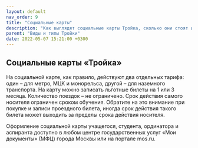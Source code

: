```yaml
---
layout: default
nav_order: 9
title: "Социальные карты"
description: "Как выглядят социальные карты Тройка, сколько они стоят и где их приобрести"
parent: "Виды и типы Тройки"
date: 2022-05-07 15:21:00 +0300
---
```


## Социальные карты «Тройка»

На социальной карте, как правило, действуют два отдельных тарифа: один – для метро, МЦК и монорельса, другой – для наземного
транспорта. На карту можно записать льготные билеты на 1 или 3 месяца. Количество поездок – не ограничено. Срок действия
самого носителя ограничен сроком обучения. Обратите на это внимание при покупке и записи проездного билета, иногда срок
действия такого билета может выходить за пределы срока действия носителя.

Оформление социальной карты учащегося, студента, ординатора и аспиранта доступно в любом центре государственных услуг
«Мои документы» (МФЦ) города Москвы или на портале mos.ru.
